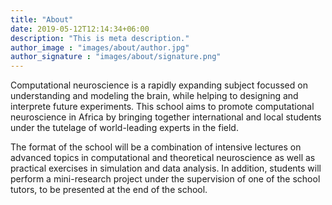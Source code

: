 ```yaml
---
title: "About"
date: 2019-05-12T12:14:34+06:00
description: "This is meta description."
author_image : "images/about/author.jpg"
author_signature : "images/about/signature.png"
---
```


Computational neuroscience is a rapidly expanding subject focussed on understanding and modeling the brain, while helping to designing and interprete future experiments. This school aims to promote computational neuroscience in Africa by bringing together international and local students under the tutelage of world-leading experts in the field.

The format of the school will be a combination of intensive lectures on advanced topics in computational and theoretical neuroscience as well as practical exercises in simulation and data analysis. In addition, students will perform a mini-research project under the supervision of one of the school tutors, to be presented at the end of the school.